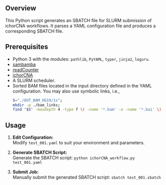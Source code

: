 ## Overview
This Python script generates an SBATCH file for SLURM submission of ichorCNA workflows. It parses a YAML configuration file and produces a corresponding SBATCH file.

## Prerequisites
- Python 3 with the modules: `pathlib`, `PyYAML`, `typer`, `jinja2`, `loguru`.
- [sambamba](https://github.com/biod/sambamba)
- [readCounter](https://github.com/shahcompbio/hmmcopy_utils)
- [ichorCNA](https://github.com/broadinstitute/ichorCNA)
- A SLURM scheduler.
- Sorted BAM files located in the input directory defined in the YAML configuration. You may also use symbolic links, i.e.,
  ```bash
  S="./OUT_BAM_HG19/1x";
  mkdir -p ./bam_links;
  find "$S" -maxdepth 4 -type f \( -name '*.bam' -o -name '*.bai' \) -exec ln -s -t ./bam_links {} +;
  ```

## Usage

1. **Edit Configuration:**  
   Modify `test_001.yaml` to suit your environment and parameters.

2. **Generate SBATCH Script:**  
   Generate the SBATCH script: `python ichorCNA_workflow.py test_001.yaml`

3. **Submit Job:**  
   Manually submit the generated SBATCH script: `sbatch test_001.sbatch`
